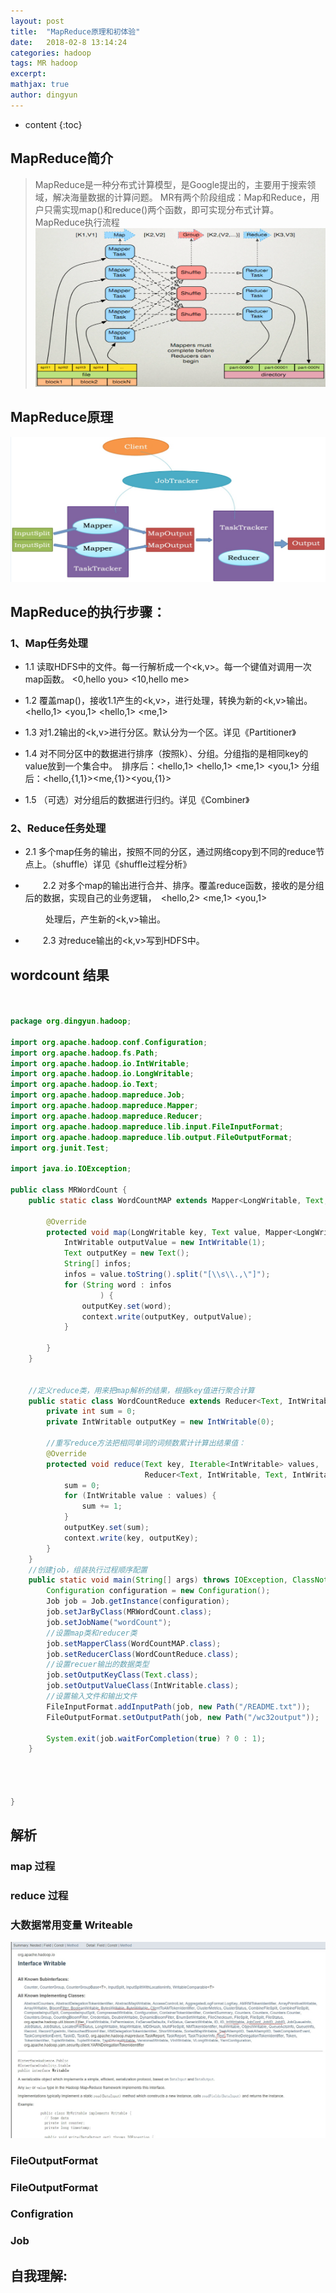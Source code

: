 ```yaml
---
layout: post
title:  "MapReduce原理和初体验"
date:   2018-02-8 13:14:24
categories: hadoop
tags: MR hadoop
excerpt:
mathjax: true
author: dingyun
---
```


* content
{:toc}

## MapReduce简介

>MapReduce是一种分布式计算模型，是Google提出的，主要用于搜索领域，解决海量数据的计算问题。
>MR有两个阶段组成：Map和Reduce，用户只需实现map()和reduce()两个函数，即可实现分布式计算。
>MapReduce执行流程
![MapReduce简介](/image/MapReduce原理.png)




## MapReduce原理
![MapReduce原理](/image/MapReduce执行流程.png)




## MapReduce的执行步骤：

### 1、Map任务处理

* 1.1 读取HDFS中的文件。每一行解析成一个<k,v>。每一个键值对调用一次map函数。                <0,hello you>   <10,hello me>

* 1.2 覆盖map()，接收1.1产生的<k,v>，进行处理，转换为新的<k,v>输出。 <hello,1> <you,1> <hello,1> <me,1>

* 1.3 对1.2输出的<k,v>进行分区。默认分为一个区。详见《Partitioner》

* 1.4 对不同分区中的数据进行排序（按照k）、分组。分组指的是相同key的value放到一个集合中。　排序后：<hello,1> <hello,1> <me,1> <you,1>  分组后：<hello,{1,1}><me,{1}><you,{1}>

* 1.5 （可选）对分组后的数据进行归约。详见《Combiner》

### 2、Reduce任务处理

* 2.1 多个map任务的输出，按照不同的分区，通过网络copy到不同的reduce节点上。（shuffle）详见《shuffle过程分析》

* 　　2.2 对多个map的输出进行合并、排序。覆盖reduce函数，接收的是分组后的数据，实现自己的业务逻辑，　<hello,2> <me,1> <you,1>

　　　　处理后，产生新的<k,v>输出。

* 　　2.3 对reduce输出的<k,v>写到HDFS中。
## wordcount 结果

```java


package org.dingyun.hadoop;

import org.apache.hadoop.conf.Configuration;
import org.apache.hadoop.fs.Path;
import org.apache.hadoop.io.IntWritable;
import org.apache.hadoop.io.LongWritable;
import org.apache.hadoop.io.Text;
import org.apache.hadoop.mapreduce.Job;
import org.apache.hadoop.mapreduce.Mapper;
import org.apache.hadoop.mapreduce.Reducer;
import org.apache.hadoop.mapreduce.lib.input.FileInputFormat;
import org.apache.hadoop.mapreduce.lib.output.FileOutputFormat;
import org.junit.Test;

import java.io.IOException;

public class MRWordCount {
    public static class WordCountMAP extends Mapper<LongWritable, Text, Text, IntWritable> {

        @Override
        protected void map(LongWritable key, Text value, Mapper<LongWritable, Text, Text, IntWritable>.Context context) throws IOException, InterruptedException {
            IntWritable outputValue = new IntWritable(1);
            Text outputKey = new Text();
            String[] infos;
            infos = value.toString().split("[\\s\\.,\"]");
            for (String word : infos
                    ) {
                outputKey.set(word);
                context.write(outputKey, outputValue);
            }

        }
    }


    //定义reduce类，用来把map解析的结果，根据key值进行聚合计算
    public static class WordCountReduce extends Reducer<Text, IntWritable, Text, IntWritable> {
        private int sum = 0;
        private IntWritable outputKey = new IntWritable(0);

        //重写reduce方法把相同单词的词频数累计计算出结果值：
        @Override
        protected void reduce(Text key, Iterable<IntWritable> values,
                              Reducer<Text, IntWritable, Text, IntWritable>.Context context) throws IOException, InterruptedException {
            sum = 0;
            for (IntWritable value : values) {
                sum += 1;
            }
            outputKey.set(sum);
            context.write(key, outputKey);
        }
    }
    //创建job，组装执行过程顺序配置
    public static void main(String[] args) throws IOException, ClassNotFoundException, InterruptedException {
        Configuration configuration = new Configuration();
        Job job = Job.getInstance(configuration);
        job.setJarByClass(MRWordCount.class);
        job.setJobName("wordCount");
        //设置map类和reducer类
        job.setMapperClass(WordCountMAP.class);
        job.setReducerClass(WordCountReduce.class);
        //设置recuer输出的数据类型
        job.setOutputKeyClass(Text.class);
        job.setOutputValueClass(IntWritable.class);
        //设置输入文件和输出文件
        FileInputFormat.addInputPath(job, new Path("/README.txt"));
        FileOutputFormat.setOutputPath(job, new Path("/wc32output"));

        System.exit(job.waitForCompletion(true) ? 0 : 1);
    }




}

```
## 解析
### map 过程
### reduce 过程
### 大数据常用变量 Writeable
![Writable子类型](/image/Writable.jpg)
### FileOutputFormat
### FileOutputFormat
### Configration
### Job
## 自我理解:
